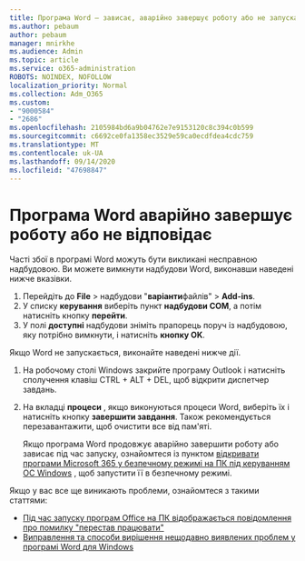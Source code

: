 ```yaml
---
title: Програма Word – зависає, аварійно завершує роботу або не запускається
ms.author: pebaum
author: pebaum
manager: mnirkhe
ms.audience: Admin
ms.topic: article
ms.service: o365-administration
ROBOTS: NOINDEX, NOFOLLOW
localization_priority: Normal
ms.collection: Adm_O365
ms.custom:
- "9000584"
- "2686"
ms.openlocfilehash: 2105984bd6a9b04762e7e9153120c8c394c0b599
ms.sourcegitcommit: c6692ce0fa1358ec3529e59ca0ecdfdea4cdc759
ms.translationtype: MT
ms.contentlocale: uk-UA
ms.lasthandoff: 09/14/2020
ms.locfileid: "47698847"
---
```

# <a name="word-crashes-or-doesnt-respond"></a>Програма Word аварійно завершує роботу або не відповідає

Часті збої в програмі Word можуть бути викликані несправною надбудовою. Ви можете вимкнути надбудови Word, виконавши наведені нижче вказівки.

1. Перейдіть до **File**  >  надбудови "**варіанти**файлів"  >  **Add-ins**.
2. У списку **керування** виберіть пункт **надбудови COM**, а потім натисніть кнопку **перейти**.
3. У полі **доступні** надбудови зніміть прапорець поруч із надбудовою, яку потрібно вимкнути, і натисніть **кнопку OK**.

Якщо Word не запускається, виконайте наведені нижче дії.

1.   На робочому столі Windows закрийте програму Outlook і натисніть сполучення клавіш CTRL + ALT + DEL, щоб відкрити диспетчер завдань. 
2. На вкладці **процеси** , якщо виконуються процеси Word, виберіть їх і натисніть кнопку **завершити завдання**. Також рекомендується перезавантажити, щоб очистити все від пам'яті.

    Якщо програма Word продовжує аварійно завершити роботу або зависає під час запуску, ознайомтеся із пунктом [відкривати програми Microsoft 365 у безпечному режимі на ПК під керуванням ОС Windows](https://support.office.com/article/Open-Office-apps-in-safe-mode-on-a-Windows-PC-dedf944a-5f4b-4afb-a453-528af4f7ac72) , щоб запустити її в безпечному режимі.

Якщо у вас все ще виникають проблеми, ознайомтеся з такими статтями: 
- [Під час запуску програм Office на ПК відображається повідомлення про помилку "перестав працювати"](https://support.office.com/article/52bd7985-4e99-4a35-84c8-2d9b8301a2fa)
- [Виправлення та способи вирішення нещодавно виявлених проблем у програмі Word для Windows](https://support.office.com/article/bf6bf17c-2807-4871-83ce-e337ae8f0b86)